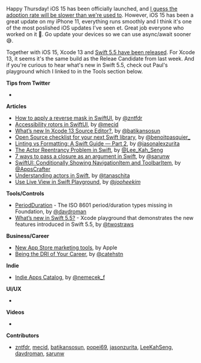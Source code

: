 Happy Thursday! iOS 15 has been officially launched, and [I guess the adoption rate will be slower than we're used to](https://twitter.com/marius_const/status/1440242669179965450). However, iOS 15 has been a great update on my iPhone 11, everything runs smoothly and I think it's one of the most poslished iOS updates I've seen et. Great job everyone who worked on it 👏. Go update your devices so we can use async/await sooner 😅.

Together with iOS 15, Xcode 13 and [Swift 5.5 have been released](https://swift.org/blog/swift-5-5-released/). For Xcode 13, it seems it's the same build as the Releae Candidate from last week. And if you're curious to hear what's new in Swift 5.5, check out Paul's playground which I linked to in the Tools section below.

**Tips from Twitter**

*

**Articles**

* [How to apply a reverse mask in SwiftUI](https://www.fivestars.blog/articles/reverse-masks-how-to/), by [@zntfdr](https://twitter.com/zntfdr)
* [Accessibility rotors in SwiftUI](https://swiftwithmajid.com/2021/09/14/accessibility-rotors-in-swiftui/), by [@mecid](https://twitter.com/mecid)
* [What’s new In Xcode 13 Source Editor?](https://batikansosun.medium.com/whats-new-in-xcode-13-source-editor-c4b6cd8a7295), by [@batikansosun](https://twitter.com/batikansosun)
* [Open Source checklist for your next Swift library](https://benoitpasquier.com/open-source-checklist-swift-library/), by [@benoitpasquier_](https://twitter.com/benoitpasquier_)
* [Linting vs Formatting: A Swift Guide — Part 2](https://jasonzurita.com/linting-and-formatting-swift-part-2/), by [@jasonalexzurita](https://twitter.com/jasonalexzurita)
* [The Actor Reentrancy Problem in Swift](https://swiftsenpai.com/swift/actor-reentrancy-problem/), by [@Lee_Kah_Seng](https://twitter.com/Lee_Kah_Seng)
* [7 ways to pass a closure as an argument in Swift](https://sarunw.com/posts/different-ways-to-pass-closure-as-argument/), by [@sarunw](https://twitter.com/sarunw)
* [SwiftUI: Conditionally Showing NavigationItem and ToolbarItem](https://pacugindre.medium.com/swiftui-conditionally-showing-navigationitem-and-toolbaritem-d4d3554d1245), by [@AppsCrafter](https://twitter.com/AppsCrafter)
* [Understanding actors in Swift](https://tanaschita.com/20210912-understanding-swift-actors/), by [@tanaschita](https://twitter.com/tanaschita)
* [Use Live View in Swift Playground](https://imjhk03.github.io/posts/use-live-view-in-swift-playground/), by [@_jooheekim_](https://twitter.com/_jooheekim_)

**Tools/Controls**

* [PeriodDuration](https://github.com/davdroman/PeriodDuration) - The ISO 8601 period/duration types missing in Foundation, by [@davdroman](https://github.com/davdroman)
* [What’s new in Swift 5.5?](https://github.com/twostraws/whats-new-in-swift-5-5) - Xcode playground that demonstrates the new features introduced in Swift 5.5, by [@twostraws](https://twitter.com/twostraws)

**Business/Career**

* [New App Store marketing tools](https://developer.apple.com/news/?id=8hlhzuj7), by Apple
* [Being the DRI of Your Career](https://cate.blog/2021/09/20/being-the-dri-of-your-career/), by [@catehstn](https://twitter.com/catehstn)

**Indie**

* [Indie Apps Catalog](https://indiecatalog.app/), by [@nemecek_f](https://twitter.com/nemecek_f)

**UI/UX**

* 

**Videos**

* 

**Contributors**

* [zntfdr](https://github.com/zntfdr), [mecid](https://github.com/mecid), [batikansosun](https://github.com/batikansosun), [popei69](https://github.com/popei69), [jasonzurita](https://github.com/jasonzurita/), [LeeKahSeng](https://github.com/LeeKahSeng), [davdroman](https://github.com/davdroman), [sarunw](https://github.com/sarunw)
